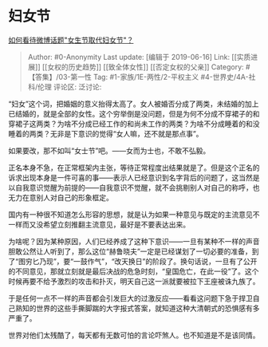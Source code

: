# 妇女节
[如何看待微博话题"女生节取代妇女节"？](https://www.zhihu.com/question/41001809/answer/616941147)

> Author: #0-Anonymity
> Last update: [编辑于 2019-06-16]
> Link: [[实质进展]] [[女权的历史趋势]] [[致全体女性]] [[否定女权的父亲]]
> Category: #【答集】/03-第一性
> Tag: #1-家族/1E-两性/2-平权主义 #4-世界史/4A-社科/伦理
> 评论区:
> 泛讨论:

“妇女”这个词，把婚姻的意义抬得太高了。女人被婚否分成了两类，未结婚的加上已结婚的，就是全部的女性。这个穷举倒是没问题，但是为何不分成不穿裙子的和穿裙子这两类？为啥不分成已经工作的和尚未工作的两类？为啥不分成睡着的和没睡着的两类？无非是下意识的觉得“女人嘛，还不就是那点事”。

如果要改，那不如叫“女士节”吧。——女而为士也，不敢不弘毅。

正名本身不急，在正常框架内主张，等待正常程度出结果就是了。但是这个正名的诉求出现本身是一件可喜的事——表示人已经意识到名字背后的问题了，这当然是以自我意识觉醒为前提的——自我意识不觉醒，就不会挑剔别人对自己的称呼，也无力在意别人对自己的形象框定。

国内有一种很不知道怎么形容的思想，就是认为如果一种意见与既定的主流意见不一样而又没希望立刻推翻主流意见，最好是不要表达出来。

为啥呢？因为某种原因，人们已经养成了这种下意识——一旦有某种不一样的声音胆敢公然让人听到了，那么这位“赫鲁晓夫”一定是已经谋划了一切必要的准备，到了“图穷匕乃现”，要“一鼓作气”，“改天换日”的阶段了。换句话说，一旦有了公开的不同意见，那就立刻就是最后决战的危急时刻，“皇国危亡，在此一役”了。这个时候再要不给予激烈的攻击和扑灭，明天自己这一派就要被拉下王座被诛九族了。

于是任何一点不一样的声音都会引发巨大的过激反应——看看这问题下急于捍卫自己熟知的世界的这些手撕脚踹的大字报式答案，就知道这种大清朝式的恐惧感有多严重了。

世界对他们太残酷了，每天都有无数可怕的言论吓煞人。也不知道是不是该同情。
